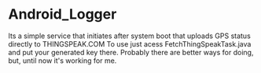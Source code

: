 # Android_Logger
Its a simple service that initiates after system boot that uploads GPS status directly to THINGSPEAK.COM
To use just acess FetchThingSpeakTask.java and put your generated key there.
Probably there are better ways for doing, but, until now it's working for me.
